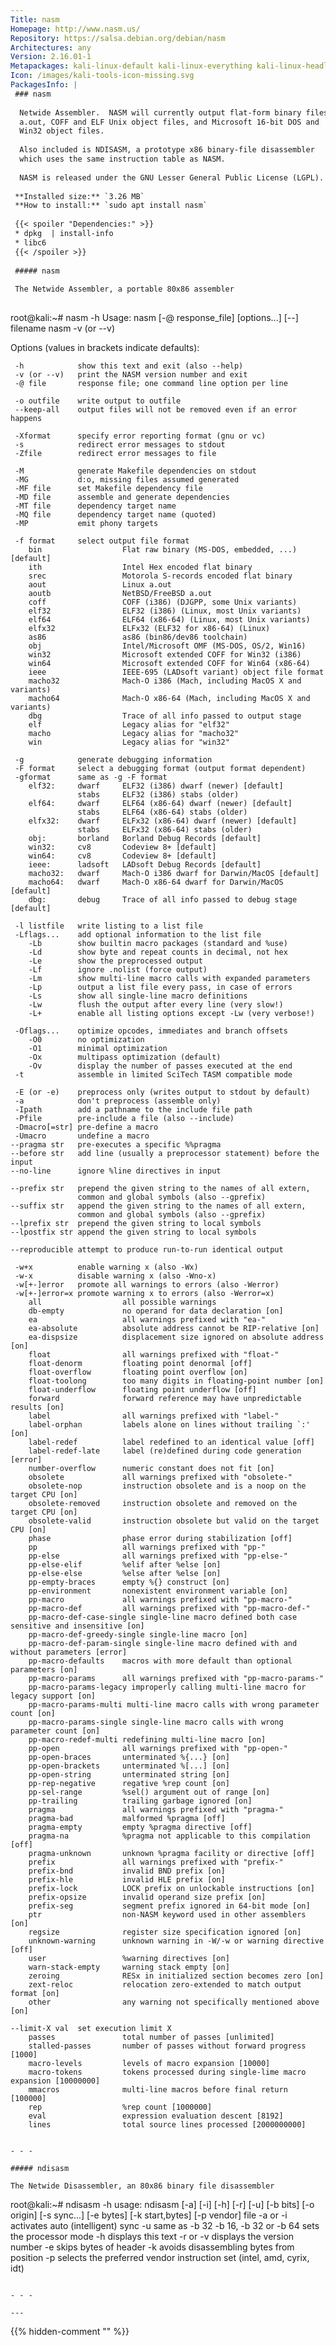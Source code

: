 ```yaml
---
Title: nasm
Homepage: http://www.nasm.us/
Repository: https://salsa.debian.org/debian/nasm
Architectures: any
Version: 2.16.01-1
Metapackages: kali-linux-default kali-linux-everything kali-linux-headless kali-linux-large kali-linux-nethunter kali-tools-exploitation kali-tools-forensics kali-tools-identify kali-tools-information-gathering kali-tools-post-exploitation kali-tools-respond kali-tools-reverse-engineering kali-tools-social-engineering kali-tools-top10 kali-tools-vulnerability kali-tools-web 
Icon: /images/kali-tools-icon-missing.svg
PackagesInfo: |
 ### nasm
 
  Netwide Assembler.  NASM will currently output flat-form binary files,
  a.out, COFF and ELF Unix object files, and Microsoft 16-bit DOS and
  Win32 object files.
   
  Also included is NDISASM, a prototype x86 binary-file disassembler
  which uses the same instruction table as NASM.
   
  NASM is released under the GNU Lesser General Public License (LGPL).
 
 **Installed size:** `3.26 MB`  
 **How to install:** `sudo apt install nasm`  
 
 {{< spoiler "Dependencies:" >}}
 * dpkg  | install-info
 * libc6 
 {{< /spoiler >}}
 
 ##### nasm
 
 The Netwide Assembler, a portable 80x86 assembler
 
 ```
 root@kali:~# nasm -h
 Usage: nasm [-@ response_file] [options...] [--] filename
        nasm -v (or --v)
 
 Options (values in brackets indicate defaults):
 
     -h            show this text and exit (also --help)
     -v (or --v)   print the NASM version number and exit
     -@ file       response file; one command line option per line
 
     -o outfile    write output to outfile
     --keep-all    output files will not be removed even if an error happens
 
     -Xformat      specify error reporting format (gnu or vc)
     -s            redirect error messages to stdout
     -Zfile        redirect error messages to file
 
     -M            generate Makefile dependencies on stdout
     -MG           d:o, missing files assumed generated
     -MF file      set Makefile dependency file
     -MD file      assemble and generate dependencies
     -MT file      dependency target name
     -MQ file      dependency target name (quoted)
     -MP           emit phony targets
 
     -f format     select output file format
        bin                  Flat raw binary (MS-DOS, embedded, ...) [default]
        ith                  Intel Hex encoded flat binary
        srec                 Motorola S-records encoded flat binary
        aout                 Linux a.out
        aoutb                NetBSD/FreeBSD a.out
        coff                 COFF (i386) (DJGPP, some Unix variants)
        elf32                ELF32 (i386) (Linux, most Unix variants)
        elf64                ELF64 (x86-64) (Linux, most Unix variants)
        elfx32               ELFx32 (ELF32 for x86-64) (Linux)
        as86                 as86 (bin86/dev86 toolchain)
        obj                  Intel/Microsoft OMF (MS-DOS, OS/2, Win16)
        win32                Microsoft extended COFF for Win32 (i386)
        win64                Microsoft extended COFF for Win64 (x86-64)
        ieee                 IEEE-695 (LADsoft variant) object file format
        macho32              Mach-O i386 (Mach, including MacOS X and variants)
        macho64              Mach-O x86-64 (Mach, including MacOS X and variants)
        dbg                  Trace of all info passed to output stage
        elf                  Legacy alias for "elf32"
        macho                Legacy alias for "macho32"
        win                  Legacy alias for "win32"
 
     -g            generate debugging information
     -F format     select a debugging format (output format dependent)
     -gformat      same as -g -F format
        elf32:     dwarf     ELF32 (i386) dwarf (newer) [default]
                   stabs     ELF32 (i386) stabs (older)
        elf64:     dwarf     ELF64 (x86-64) dwarf (newer) [default]
                   stabs     ELF64 (x86-64) stabs (older)
        elfx32:    dwarf     ELFx32 (x86-64) dwarf (newer) [default]
                   stabs     ELFx32 (x86-64) stabs (older)
        obj:       borland   Borland Debug Records [default]
        win32:     cv8       Codeview 8+ [default]
        win64:     cv8       Codeview 8+ [default]
        ieee:      ladsoft   LADsoft Debug Records [default]
        macho32:   dwarf     Mach-O i386 dwarf for Darwin/MacOS [default]
        macho64:   dwarf     Mach-O x86-64 dwarf for Darwin/MacOS [default]
        dbg:       debug     Trace of all info passed to debug stage [default]
 
     -l listfile   write listing to a list file
     -Lflags...    add optional information to the list file
        -Lb        show builtin macro packages (standard and %use)
        -Ld        show byte and repeat counts in decimal, not hex
        -Le        show the preprocessed output
        -Lf        ignore .nolist (force output)
        -Lm        show multi-line macro calls with expanded parameters
        -Lp        output a list file every pass, in case of errors
        -Ls        show all single-line macro definitions
        -Lw        flush the output after every line (very slow!)
        -L+        enable all listing options except -Lw (very verbose!)
 
     -Oflags...    optimize opcodes, immediates and branch offsets
        -O0        no optimization
        -O1        minimal optimization
        -Ox        multipass optimization (default)
        -Ov        display the number of passes executed at the end
     -t            assemble in limited SciTech TASM compatible mode
 
     -E (or -e)    preprocess only (writes output to stdout by default)
     -a            don't preprocess (assemble only)
     -Ipath        add a pathname to the include file path
     -Pfile        pre-include a file (also --include)
     -Dmacro[=str] pre-define a macro
     -Umacro       undefine a macro
    --pragma str   pre-executes a specific %%pragma
    --before str   add line (usually a preprocessor statement) before the input
    --no-line      ignore %line directives in input
 
    --prefix str   prepend the given string to the names of all extern,
                   common and global symbols (also --gprefix)
    --suffix str   append the given string to the names of all extern,
                   common and global symbols (also --gprefix)
    --lprefix str  prepend the given string to local symbols
    --lpostfix str append the given string to local symbols
 
    --reproducible attempt to produce run-to-run identical output
 
     -w+x          enable warning x (also -Wx)
     -w-x          disable warning x (also -Wno-x)
     -w[+-]error   promote all warnings to errors (also -Werror)
     -w[+-]error=x promote warning x to errors (also -Werror=x)
        all                  all possible warnings
        db-empty             no operand for data declaration [on]
        ea                   all warnings prefixed with "ea-"
        ea-absolute          absolute address cannot be RIP-relative [on]
        ea-dispsize          displacement size ignored on absolute address [on]
        float                all warnings prefixed with "float-"
        float-denorm         floating point denormal [off]
        float-overflow       floating point overflow [on]
        float-toolong        too many digits in floating-point number [on]
        float-underflow      floating point underflow [off]
        forward              forward reference may have unpredictable results [on]
        label                all warnings prefixed with "label-"
        label-orphan         labels alone on lines without trailing `:' [on]
        label-redef          label redefined to an identical value [off]
        label-redef-late     label (re)defined during code generation [error]
        number-overflow      numeric constant does not fit [on]
        obsolete             all warnings prefixed with "obsolete-"
        obsolete-nop         instruction obsolete and is a noop on the target CPU [on]
        obsolete-removed     instruction obsolete and removed on the target CPU [on]
        obsolete-valid       instruction obsolete but valid on the target CPU [on]
        phase                phase error during stabilization [off]
        pp                   all warnings prefixed with "pp-"
        pp-else              all warnings prefixed with "pp-else-"
        pp-else-elif         %elif after %else [on]
        pp-else-else         %else after %else [on]
        pp-empty-braces      empty %{} construct [on]
        pp-environment       nonexistent environment variable [on]
        pp-macro             all warnings prefixed with "pp-macro-"
        pp-macro-def         all warnings prefixed with "pp-macro-def-"
        pp-macro-def-case-single single-line macro defined both case sensitive and insensitive [on]
        pp-macro-def-greedy-single single-line macro [on]
        pp-macro-def-param-single single-line macro defined with and without parameters [error]
        pp-macro-defaults    macros with more default than optional parameters [on]
        pp-macro-params      all warnings prefixed with "pp-macro-params-"
        pp-macro-params-legacy improperly calling multi-line macro for legacy support [on]
        pp-macro-params-multi multi-line macro calls with wrong parameter count [on]
        pp-macro-params-single single-line macro calls with wrong parameter count [on]
        pp-macro-redef-multi redefining multi-line macro [on]
        pp-open              all warnings prefixed with "pp-open-"
        pp-open-braces       unterminated %{...} [on]
        pp-open-brackets     unterminated %[...] [on]
        pp-open-string       unterminated string [on]
        pp-rep-negative      regative %rep count [on]
        pp-sel-range         %sel() argument out of range [on]
        pp-trailing          trailing garbage ignored [on]
        pragma               all warnings prefixed with "pragma-"
        pragma-bad           malformed %pragma [off]
        pragma-empty         empty %pragma directive [off]
        pragma-na            %pragma not applicable to this compilation [off]
        pragma-unknown       unknown %pragma facility or directive [off]
        prefix               all warnings prefixed with "prefix-"
        prefix-bnd           invalid BND prefix [on]
        prefix-hle           invalid HLE prefix [on]
        prefix-lock          LOCK prefix on unlockable instructions [on]
        prefix-opsize        invalid operand size prefix [on]
        prefix-seg           segment prefix ignored in 64-bit mode [on]
        ptr                  non-NASM keyword used in other assemblers [on]
        regsize              register size specification ignored [on]
        unknown-warning      unknown warning in -W/-w or warning directive [off]
        user                 %warning directives [on]
        warn-stack-empty     warning stack empty [on]
        zeroing              RESx in initialized section becomes zero [on]
        zext-reloc           relocation zero-extended to match output format [on]
        other                any warning not specifically mentioned above [on]
 
    --limit-X val  set execution limit X
        passes               total number of passes [unlimited]
        stalled-passes       number of passes without forward progress [1000]
        macro-levels         levels of macro expansion [10000]
        macro-tokens         tokens processed during single-lime macro expansion [10000000]
        mmacros              multi-line macros before final return [100000]
        rep                  %rep count [1000000]
        eval                 expression evaluation descent [8192]
        lines                total source lines processed [2000000000]
 ```
 
 - - -
 
 ##### ndisasm
 
 The Netwide Disassembler, an 80x86 binary file disassembler
 
 ```
 root@kali:~# ndisasm -h
 usage: ndisasm [-a] [-i] [-h] [-r] [-u] [-b bits] [-o origin] [-s sync...]
                [-e bytes] [-k start,bytes] [-p vendor] file
    -a or -i activates auto (intelligent) sync
    -u same as -b 32
    -b 16, -b 32 or -b 64 sets the processor mode
    -h displays this text
    -r or -v displays the version number
    -e skips <bytes> bytes of header
    -k avoids disassembling <bytes> bytes from position <start>
    -p selects the preferred vendor instruction set (intel, amd, cyrix, idt)
 ```
 
 - - -
 
---
```

{{% hidden-comment "<!--Do not edit anything above this line-->" %}}
